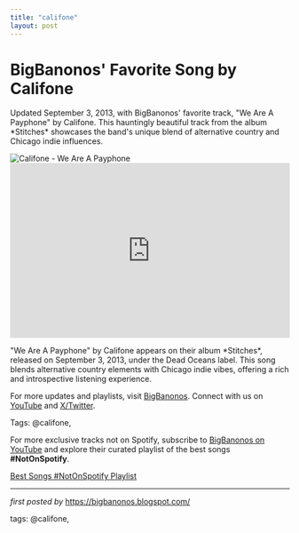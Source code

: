 ```yaml
---
title: "califone"
layout: post
---
```

<!-- Post Title -->
<h1 >BigBanonos' Favorite Song by Califone</h1> <!-- Introductory Text -->
<p >Updated September 3, 2013, with BigBanonos' favorite track, "We Are A Payphone" by Califone. This hauntingly beautiful track from the album *Stitches* showcases the band's unique blend of alternative country and Chicago indie influences.</p> <!-- Featured Image -->
<div > <img src="https://upload.wikimedia.org/wikipedia/commons/e/ed/Tim_rutili_and_ben_massarella_0001.jpg" alt="Califone - We Are A Payphone" />
</div> <!-- YouTube Video Embed -->
<div > <iframe width="100%" height="315" src="https://www.youtube.com/embed/V_j-fCODTX4" title="Califone - "We are a Payphone" (Official Video)" frameborder="0" allow="accelerometer; autoplay; clipboard-write; encrypted-media; gyroscope; picture-in-picture; web-share" referrerpolicy="strict-origin-when-cross-origin" allowfullscreen></iframe>
</div> <!-- Song Information -->
<div > <p>"We Are A Payphone" by Califone appears on their album *Stitches*, released on September 3, 2013, under the Dead Oceans label. This song blends alternative country elements with Chicago indie vibes, offering a rich and introspective listening experience.</p>
</div> <!-- Footer Links -->
<div > <p>For more updates and playlists, visit <a href="https://bigbanonos.blogspot.com/" target="_blank">BigBanonos</a>. Connect with us on <a href="https://www.youtube.com/@BigBanonos" target="_blank">YouTube</a> and <a href="https://x.com/bigbanonos" target="_blank">X/Twitter</a>.</p>
</div> <!-- Tags -->
<p >Tags: @califone,</p>


<!--Subscribe and Playlist Links-->
<div>
    <p>For more exclusive tracks not on Spotify, subscribe to <a href="https://www.youtube.com/@BigBanonos" target="_blank">BigBanonos on YouTube</a> and explore their curated playlist of the best songs <strong>#NotOnSpotify</strong>.</p>
    <p><a href="https://www.youtube.com/playlist?list=PLtuNtuTatqI0kFahUCbtbfenC_ET5O_tr" target="_blank">Best Songs #NotOnSpotify Playlist<br /></a></p></div>

<hr />

<p><em>first posted by</em> <a href="https://bigbanonos.blogspot.com/" rel="noopener" target="_new">https://bigbanonos.blogspot.com/</a></p>

<p>tags: @califone,</p>
